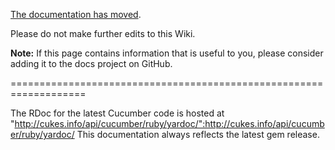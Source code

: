 [The documentation has moved](https://docs.cucumber.io/).

Please do not make further edits to this Wiki.

**Note:** If this page contains information that is useful to you, please consider adding it to the docs project on GitHub.

===================================================================


The RDoc for the latest Cucumber code is hosted at "http://cukes.info/api/cucumber/ruby/yardoc/":http://cukes.info/api/cucumber/ruby/yardoc/
This documentation always reflects the latest gem release.
